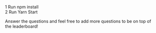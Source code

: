 1 Run npm install<br>
2 Run Yarn Start

Answer the questions and feel free to add more questions to be on top of the leaderboard!
